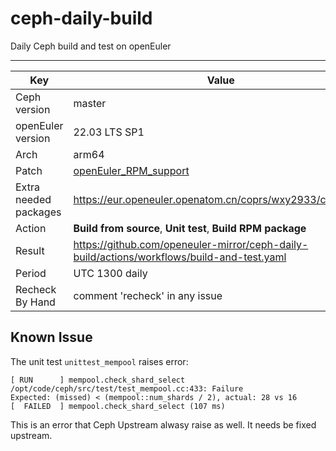 # ceph-daily-build
Daily Ceph build and test on openEuler

------------------------------------------------------------

|  Key   | Value  |
|  ----  | ----  |
| Ceph version  | master |
| openEuler version | 22.03 LTS SP1 |
| Arch  | arm64 |
| Patch  | [openEuler_RPM_support](./0001-Add-openEuler-support-for-rpm-spec.patch) |
| Extra needed packages | https://eur.openeuler.openatom.cn/coprs/wxy2933/ceph_dev/ |
| Action | **Build from source**, **Unit test**, **Build RPM package**|
| Result | https://github.com/openeuler-mirror/ceph-daily-build/actions/workflows/build-and-test.yaml |
| Period | UTC 1300 daily |
| Recheck By Hand | comment 'recheck' in any issue |

## Known Issue

The unit test `unittest_mempool` raises error:
```
[ RUN      ] mempool.check_shard_select
/opt/code/ceph/src/test/test_mempool.cc:433: Failure
Expected: (missed) < (mempool::num_shards / 2), actual: 28 vs 16
[  FAILED  ] mempool.check_shard_select (107 ms)
```

This is an error that Ceph Upstream alwasy raise as well. It needs be fixed upstream.

